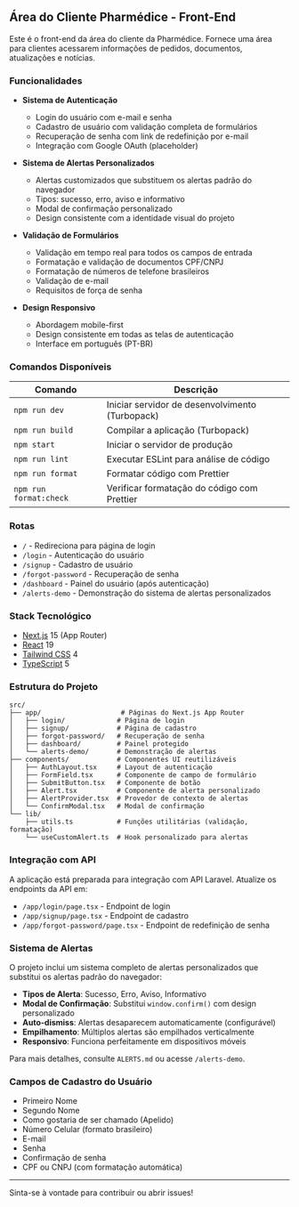 ## Área do Cliente Pharmédice - Front-End

Este é o front-end da área do cliente da Pharmédice. Fornece uma área para clientes acessarem informações de pedidos, documentos, atualizações e notícias.

### Funcionalidades

- **Sistema de Autenticação**
  - Login do usuário com e-mail e senha
  - Cadastro de usuário com validação completa de formulários
  - Recuperação de senha com link de redefinição por e-mail
  - Integração com Google OAuth (placeholder)

- **Sistema de Alertas Personalizados**
  - Alertas customizados que substituem os alertas padrão do navegador
  - Tipos: sucesso, erro, aviso e informativo
  - Modal de confirmação personalizado
  - Design consistente com a identidade visual do projeto

- **Validação de Formulários**
  - Validação em tempo real para todos os campos de entrada
  - Formatação e validação de documentos CPF/CNPJ
  - Formatação de números de telefone brasileiros
  - Validação de e-mail
  - Requisitos de força de senha

- **Design Responsivo**
  - Abordagem mobile-first
  - Design consistente em todas as telas de autenticação
  - Interface em português (PT-BR)

### Comandos Disponíveis

| Comando                | Descrição                                       |
| ---------------------- | ----------------------------------------------- |
| `npm run dev`          | Iniciar servidor de desenvolvimento (Turbopack) |
| `npm run build`        | Compilar a aplicação (Turbopack)                |
| `npm start`            | Iniciar o servidor de produção                  |
| `npm run lint`         | Executar ESLint para análise de código          |
| `npm run format`       | Formatar código com Prettier                    |
| `npm run format:check` | Verificar formatação do código com Prettier     |

### Rotas

- `/` - Redireciona para página de login
- `/login` - Autenticação do usuário
- `/signup` - Cadastro de usuário
- `/forgot-password` - Recuperação de senha
- `/dashboard` - Painel do usuário (após autenticação)
- `/alerts-demo` - Demonstração do sistema de alertas personalizados

### Stack Tecnológico

- [Next.js](https://nextjs.org/) 15 (App Router)
- [React](https://react.dev/) 19
- [Tailwind CSS](https://tailwindcss.com/) 4
- [TypeScript](https://www.typescriptlang.org/) 5

### Estrutura do Projeto

```
src/
├── app/                    # Páginas do Next.js App Router
│   ├── login/             # Página de login
│   ├── signup/            # Página de cadastro
│   ├── forgot-password/   # Recuperação de senha
│   ├── dashboard/         # Painel protegido
│   └── alerts-demo/       # Demonstração de alertas
├── components/            # Componentes UI reutilizáveis
│   ├── AuthLayout.tsx     # Layout de autenticação
│   ├── FormField.tsx      # Componente de campo de formulário
│   ├── SubmitButton.tsx   # Componente de botão
│   ├── Alert.tsx          # Componente de alerta personalizado
│   ├── AlertProvider.tsx  # Provedor de contexto de alertas
│   └── ConfirmModal.tsx   # Modal de confirmação
└── lib/
    ├── utils.ts           # Funções utilitárias (validação, formatação)
    └── useCustomAlert.ts  # Hook personalizado para alertas
```

### Integração com API

A aplicação está preparada para integração com API Laravel. Atualize os endpoints da API em:

- `/app/login/page.tsx` - Endpoint de login
- `/app/signup/page.tsx` - Endpoint de cadastro
- `/app/forgot-password/page.tsx` - Endpoint de redefinição de senha

### Sistema de Alertas

O projeto inclui um sistema completo de alertas personalizados que substitui os alertas padrão do navegador:

- **Tipos de Alerta**: Sucesso, Erro, Aviso, Informativo
- **Modal de Confirmação**: Substitui `window.confirm()` com design personalizado
- **Auto-dismiss**: Alertas desaparecem automaticamente (configurável)
- **Empilhamento**: Múltiplos alertas são empilhados verticalmente
- **Responsivo**: Funciona perfeitamente em dispositivos móveis

Para mais detalhes, consulte `ALERTS.md` ou acesse `/alerts-demo`.

### Campos de Cadastro do Usuário

- Primeiro Nome
- Segundo Nome
- Como gostaria de ser chamado (Apelido)
- Número Celular (formato brasileiro)
- E-mail
- Senha
- Confirmação de senha
- CPF ou CNPJ (com formatação automática)

---

Sinta-se à vontade para contribuir ou abrir issues!
